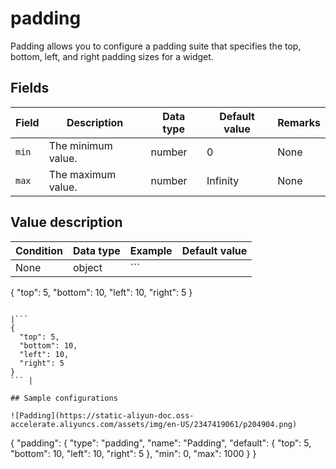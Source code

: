 # padding

Padding allows you to configure a padding suite that specifies the top, bottom, left, and right padding sizes for a widget.

## Fields

|Field|Description|Data type|Default value|Remarks|
|-----|-----------|---------|-------------|-------|
|`min`|The minimum value.|number|0|None|
|`max`|The maximum value.|number|Infinity|None|

## Value description

|Condition|Data type|Example|Default value|
|---------|---------|-------|-------------|
|None|object|```
{
  "top": 5,
  "bottom": 10,
  "left": 10,
  "right": 5
}
```

|```
{
  "top": 5,
  "bottom": 10,
  "left": 10,
  "right": 5
}
``` |

## Sample configurations

![Padding](https://static-aliyun-doc.oss-accelerate.aliyuncs.com/assets/img/en-US/2347419061/p204904.png)

```
{
  "padding": {
    "type": "padding",
    "name": "Padding",
    "default": {
      "top": 5,
      "bottom": 10,
      "left": 10,
      "right": 5
    },
    "min": 0,
    "max": 1000
  }
}
```


